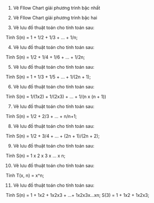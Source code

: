 1. Vẽ Fllow Chart giải phương trình bậc nhất

2. Vẽ Fllow Chart giải phương trình bậc hai

3. Vẽ lưu đồ thuật toán cho tính toán sau:

Tính S(n) = 1 + 1/2 + 1/3 + ... + 1/n;

4. Vẽ lưu đồ thuật toán cho tính toán sau:

Tính S(n) = 1/2 + 1/4 + 1/6 + ... + 1/2n;

5. Vẽ lưu đồ thuật toán cho tính toán sau:

Tính S(n) = 1 + 1/3 + 1/5 + ... + 1/(2n + 1);

6. Vẽ lưu đồ thuật toán cho tính toán sau:

Tính S(n) = 1/(1x2) + 1/(2x3) + ... + 1/(n x (n + 1))

7. Vẽ lưu đồ thuật toán cho tính toán sau:

Tính S(n) = 1/2 + 2/3 + ... + n/n+1;


8. Vẽ lưu đồ thuật toán cho tính toán sau:

Tính S(n) = 1/2 + 3/4 + ... + (2n + 1)/(2n + 2);

9. Vẽ lưu đồ thuật toán cho tính toán sau:

Tính S(n) = 1 x 2 x 3 x ... x n;

10. Vẽ lưu đồ thuật toán cho tính toán sau:

Tính T(x, n) = x^n;

11. Vẽ lưu đồ thuật toán cho tính toán sau:

Tính S(n) = 1 + 1x2 + 1x2x3 + ...+ 1x2x3x...xn;
S(3) = 1 + 1x2 + 1x2x3;